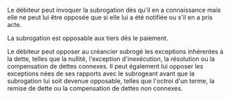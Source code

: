 Le débiteur peut invoquer la subrogation dès qu'il en a connaissance mais elle ne peut lui être opposée que si elle lui a été notifiée ou s'il en a pris acte.

La subrogation est opposable aux tiers dès le paiement.

Le débiteur peut opposer au créancier subrogé les exceptions inhérentes à la dette, telles que la nullité, l'exception d'inexécution, la résolution ou la compensation de dettes connexes. Il peut également lui opposer les exceptions nées de ses rapports avec le subrogeant avant que la subrogation lui soit devenue opposable, telles que l'octroi d'un terme, la remise de dette ou la compensation de dettes non connexes.
